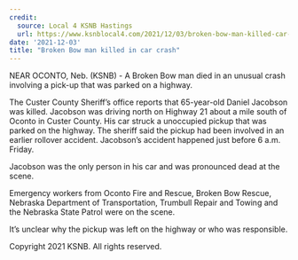 ```yaml
---
credit:
  source: Local 4 KSNB Hastings
  url: https://www.ksnblocal4.com/2021/12/03/broken-bow-man-killed-car-crash/
date: '2021-12-03'
title: "Broken Bow man killed in car crash"
---
```

NEAR OCONTO, Neb. (KSNB) - A Broken Bow man died in an unusual crash involving a pick-up that was parked on a highway.

The Custer County Sheriff’s office reports that 65-year-old Daniel Jacobson was killed. Jacobson was driving north on Highway 21 about a mile south of Oconto in Custer County. His car struck a unoccupied pickup that was parked on the highway. The sheriff said the pickup had been involved in an earlier rollover accident. Jacobson’s accident happened just before 6 a.m. Friday.

Jacobson was the only person in his car and was pronounced dead at the scene.

Emergency workers from Oconto Fire and Rescue, Broken Bow Rescue, Nebraska Department of Transportation, Trumbull Repair and Towing and the Nebraska State Patrol were on the scene.

It’s unclear why the pickup was left on the highway or who was responsible.

Copyright 2021 KSNB. All rights reserved.
